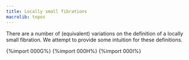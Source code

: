 ```yaml
---
title: Locally small fibrations
macrolib: topos
---
```


There are a number of (equivalent) variations on the definition of a locally
small fibration. We attempt to provide
some intuition for these definitions.

{%import 000G%}
{%import 000H%}
{%import 000I%}
